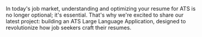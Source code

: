  In today's job market, understanding and optimizing your resume for ATS is no longer optional; it's essential. That's why we're excited to share our latest project: building an ATS Large Language Application, designed to revolutionize how job seekers craft their resumes.